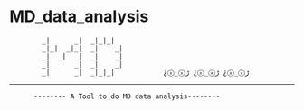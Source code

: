 # MD_data_analysis
			_|      _|  _|_|_|
			_|_|  _|_|  _|    _|
			_|  _|  _|  _|    _|
			_|      _|  _|    _|
			_|      _|  _|_|_|	          ¿ⓧ_ⓧﮌ ¿ⓧ_ⓧﮌ ¿ⓧ_ⓧﮌ

----------------------------------------------------------------------------

          -------- A Tool to do MD data analysis--------
